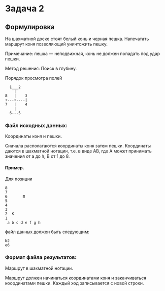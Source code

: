 # Задача 2

## Формулировка
На шахматной доске стоят белый конь и черная пешка. Напечатать маршрут коня позволяющий уничтожить пешку.

Примечание: пешка — неподвижная, конь не должен попадать под удар пешки.

Метод решения: Поиск в глубину.
    
Порядок просмотра полей

      1___2
        |
    8   |    3
    +---+----|
    7   |    4
        |
      6---5
### Файл исходных данных:

Координаты коня и пешки.

Сначала располагаются координаты коня затем пешки. Координаты даются
в шахматной нотации, т.е. в виде AB, где A может принимать значения от a
до h, B от 1 до 8.
#### Пример. 
Для позиции

    8
    7
    6       П
    5
    4
    3
    2  К
    1
     a b c d e f g h
файл данных должен быть следующим:

    b2
    e6
### Формат файла результатов:
Маршрут в шахматной нотации.

Маршрут должен начинаться координатами коня и заканчиваться координатами пешки. Каждый ход записывается с новой строки.
